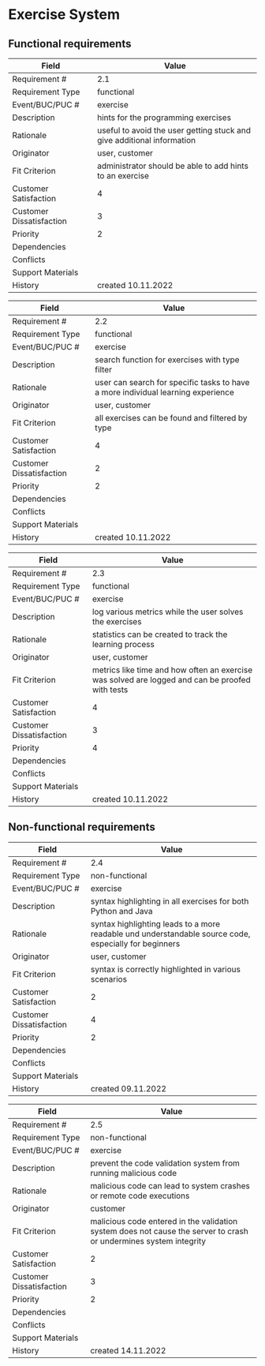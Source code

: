 # Exercise System

## Functional requirements

| Field | Value |
|---|---|
| Requirement # | 2.1 |
| Requirement Type | functional |
| Event/BUC/PUC # | exercise |
| Description | hints for the programming exercises |
| Rationale | useful to avoid the user getting stuck and give additional information |
| Originator | user, customer |
| Fit Criterion | administrator should be able to add hints to an exercise |
| Customer Satisfaction | 4 |
| Customer Dissatisfaction | 3 |
| Priority | 2 |
| Dependencies |  |
| Conflicts |  |
| Support Materials |  |
| History | created 10.11.2022 |

| Field | Value |
|---|---|
| Requirement # | 2.2 |
| Requirement Type | functional |
| Event/BUC/PUC # | exercise |
| Description | search function for exercises with type filter |
| Rationale | user can search for specific tasks to have a more individual learning experience |
| Originator | user, customer |
| Fit Criterion | all exercises can be found and filtered by type |
| Customer Satisfaction | 4 |
| Customer Dissatisfaction | 2 |
| Priority | 2 |
| Dependencies |  |
| Conflicts |  |
| Support Materials |  |
| History | created 10.11.2022 |

| Field | Value |
|---|---|
| Requirement # | 2.3 |
| Requirement Type | functional |
| Event/BUC/PUC # | exercise |
| Description | log various metrics while the user solves the exercises |
| Rationale | statistics can be created to track the learning process |
| Originator | user, customer |
| Fit Criterion | metrics like time and how often an exercise was solved are logged and can be proofed with tests |
| Customer Satisfaction | 4 |
| Customer Dissatisfaction | 3 |
| Priority | 4 |
| Dependencies |  |
| Conflicts |  |
| Support Materials |  |
| History | created 10.11.2022 |

## Non-functional requirements

| Field | Value |
|---|---|
| Requirement # | 2.4 |
| Requirement Type | non-functional |
| Event/BUC/PUC # | exercise |
| Description | syntax highlighting in all exercises for both Python and Java |
| Rationale | syntax highlighting leads to a more readable und understandable source code, especially for beginners |
| Originator | user, customer |
| Fit Criterion | syntax is correctly highlighted in various scenarios |
| Customer Satisfaction | 2 |
| Customer Dissatisfaction | 4 |
| Priority | 2 |
| Dependencies |  |
| Conflicts |  |
| Support Materials |  |
| History | created 09.11.2022 |

| Field | Value |
|---|---|
| Requirement # | 2.5 |
| Requirement Type | non-functional |
| Event/BUC/PUC # | exercise |
| Description | prevent the code validation system from running malicious code |
| Rationale | malicious code can lead to system crashes or remote code executions |
| Originator | customer |
| Fit Criterion | malicious code entered in the validation system does not cause the server to crash or undermines system integrity |
| Customer Satisfaction | 2 |
| Customer Dissatisfaction | 3 |
| Priority | 2 |
| Dependencies |  |
| Conflicts |  |
| Support Materials |  |
| History | created 14.11.2022 |
